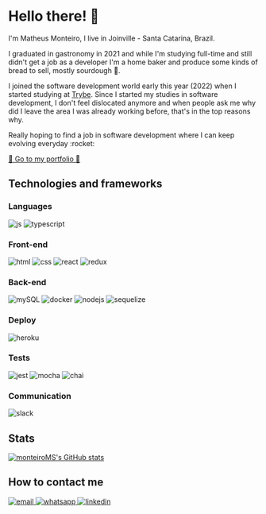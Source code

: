 <h1>Hello there! 👋</h1>

<p>I'm Matheus Monteiro, I live in Joinville - Santa Catarina, Brazil.</p>

<p>I graduated in gastronomy in 2021 and while I'm studying full-time and still didn't get a job as a developer I'm a home baker and produce some kinds of bread to sell, mostly sourdough 🥖.</p>

<p>I joined the software development world early this year (2022) when I started studying at <a href="https://www.betrybe.com" rel="noreferrer noopener" target="_blank">Trybe</a>. Since I started my studies in software development, I don't feel dislocated anymore and when people ask me why did I leave the area I was already working before, that's in the top reasons why.</p>

<p>Really hoping to find a job in software development where I can keep evolving everyday :rocket:</p>

<p>
  <a href="https://monteiroms.github.io/portfolio/" rel="noopener noreferrer" target="_blank">
    🚀 Go to my portfolio 🚀
  </a> 
</p>

<h2>Technologies and frameworks</h2>

<h3>Languages</h3>
<span>
  <img src="https://img.shields.io/badge/JavaScript-323330?style=for-the-badge&logo=javascript&logoColor=F7DF1E" alt="js"/>
</span>
<span>
  <img src="https://img.shields.io/badge/TypeScript-007ACC?style=for-the-badge&logo=typescript&logoColor=white" alt="typescript"/>
</span>

<h3>Front-end</h3>
<span>
  <img src="https://img.shields.io/badge/HTML5-E34F26?style=for-the-badge&logo=html5&logoColor=white" alt="html"/>
</span>
<span>
  <img src="https://img.shields.io/badge/CSS3-1572B6?style=for-the-badge&logo=css3&logoColor=white" alt="css"/>
</span>
<span>
  <img src="https://img.shields.io/badge/React-20232A?style=for-the-badge&logo=react&logoColor=61DAFB" alt="react"/>
</span>
<span>
  <img src="https://img.shields.io/badge/Redux-593D88?style=for-the-badge&logo=redux&logoColor=white" alt="redux"/>
</span>

<h3>Back-end</h3>
<span>
  <img src="https://img.shields.io/badge/MySQL-005C84?style=for-the-badge&logo=mysql&logoColor=white" alt="mySQL"/>
</span>
<span>
  <img src="https://img.shields.io/badge/Docker-2CA5E0?style=for-the-badge&logo=docker&logoColor=white" alt="docker"/>
</span>
<span>
  <img src="https://img.shields.io/badge/Node.js-339933?style=for-the-badge&logo=nodedotjs&logoColor=white" alt="nodejs"/>
</span>
<span>
  <img src="https://img.shields.io/badge/Sequelize-52B0E7?style=for-the-badge&logo=Sequelize&logoColor=white" alt="sequelize"/>
</span>

<h3>Deploy</h3>
<span>
  <img src="https://img.shields.io/badge/Heroku-430098?style=for-the-badge&logo=heroku&logoColor=white" alt="heroku"/>
</span>

<h3>Tests</h3>
<span>
  <img src="https://img.shields.io/badge/Jest-C21325?style=for-the-badge&logo=jest&logoColor=white" alt="jest"/>
</span>
<span>
  <img src="https://img.shields.io/badge/Mocha-8D6748?style=for-the-badge&logo=Mocha&logoColor=white" alt="mocha"/>
</span>
<span>
  <img src="https://img.shields.io/badge/chai-A30701?style=for-the-badge&logo=chai&logoColor=white" alt="chai"/>
</span>

<h3>Communication</h3>
<span>
  <img src="https://img.shields.io/badge/Slack-4A154B?style=for-the-badge&logo=slack&logoColor=white" alt="slack"/>
</span>

<h2>Stats</h2>
                                                                                                                 
[![monteiroMS's GitHub stats](https://github-readme-stats.vercel.app/api?username=monteiroms&count_private=true&show_icons=true&theme=synthwave)](https://github.com/monteiroms/github-readme-stats)

<h2>How to contact me</h2>
                                                                                                                 
<a href="mailto:matheuschran@hotmail.com">
  <img src="https://img.shields.io/badge/Microsoft_Outlook-0078D4?style=for-the-badge&logo=microsoft-outlook&logoColor=white" alt="email"/>
</a>
                                                                                                                 
<a href="https://contate.me/monteiro.ms" rel="noopener noreferrer" target="_blank">
  <img src="https://img.shields.io/badge/WhatsApp-25D366?style=for-the-badge&logo=whatsapp&logoColor=white" alt="whatsapp"/>
</a>

<a href="https://www.linkedin.com/in/monteiroms/" rel="noopener noreferrer" target="_blank">
  <img src="https://img.shields.io/badge/LinkedIn-0077B5?style=for-the-badge&logo=linkedin&logoColor=white" alt="linkedin"/>
</a>
